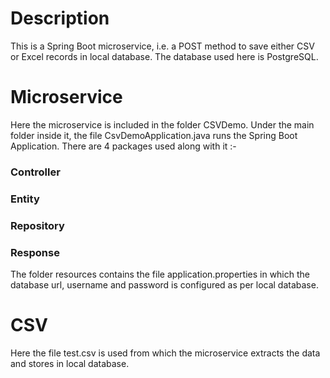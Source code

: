 # Description
This is a Spring Boot microservice, i.e. a POST method to save either CSV or Excel records in local database. The database used here is PostgreSQL.

# Microservice
Here the microservice is included in the folder CSVDemo. Under the main folder inside it, the file CsvDemoApplication.java runs the Spring Boot Application. There are 4 packages used along with it :- 
### Controller
### Entity
### Repository
### Response

The folder resources contains the file application.properties in which the database url, username and password is configured as per local database.

# CSV 
Here the file test.csv is used from which the microservice extracts the data and stores in local database.
